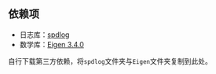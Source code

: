 ## 依赖项

- 日志库：[spdlog](https://github.com/gabime/spdlog)
- 数学库：[Eigen 3.4.0](https://eigen.tuxfamily.org/index.php?title=Main_Page)

自行下载第三方依赖，将`spdlog`文件夹与`Eigen`文件夹复制到此处。